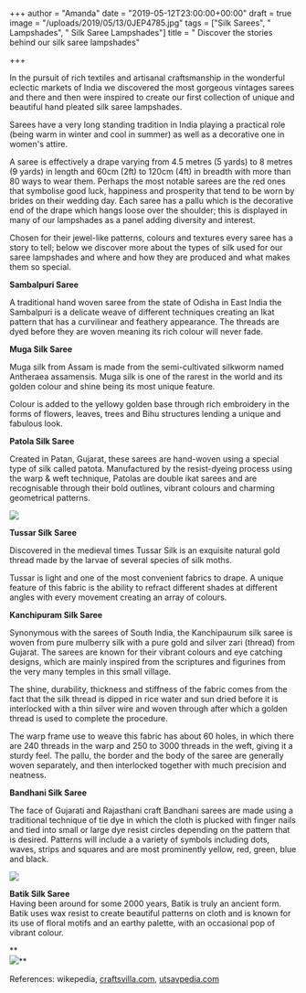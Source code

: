 +++
author = "Amanda"
date = "2019-05-12T23:00:00+00:00"
draft = true
image = "/uploads/2019/05/13/0JEP4785.jpg"
tags = ["Silk Sarees", " Lampshades", " Silk Saree Lampshades"]
title = " Discover the stories behind our silk saree lampshades"

+++

In the pursuit of rich textiles and artisanal craftsmanship in the wonderful eclectic markets of India we discovered the most gorgeous vintages sarees and there and then were inspired to create our first collection of unique and beautiful hand pleated silk saree lampshades.

Sarees have a very long standing tradition in India playing a practical role (being warm in winter and cool in summer) as well as a decorative one in women's attire.

A saree is effectively a drape varying from 4.5 metres (5 yards) to 8 metres (9 yards) in length and 60cm (2ft) to 120cm (4ft) in breadth with more than 80 ways to wear them. Perhaps the most notable sarees are the red ones that symbolise good luck, happiness and prosperity that tend to be worn by brides on their wedding day. Each saree has a pallu which is the decorative end of the drape which hangs loose over the shoulder; this is displayed in many of our lampshades as a panel adding diversity and interest.

Chosen for their jewel-like patterns, colours and textures every saree has a story to tell; below we discover more about the types of silk used for our saree lampshades and where and how they are produced and what makes them so special.

**Sambalpuri Saree**

A traditional hand woven saree from the state of Odisha in East India the Sambalpuri is a delicate weave of different techniques creating an Ikat pattern that has a curvilinear and feathery appearance. The threads are dyed before they are woven meaning its rich colour will never fade.

**Muga Silk Saree**

Muga silk from Assam is made from the semi-cultivated silkworm named Antheraea assamensis. Muga silk is one of the rarest in the world and its golden colour and shine being its most unique feature.

Colour is added to the yellowy golden base through rich embroidery in the forms of flowers, leaves, trees and Bihu structures lending a unique and fabulous look.

**Patola Silk Saree**

Created in Patan, Gujarat, these sarees are hand-woven using a special type of silk called patota. Manufactured by the resist-dyeing process using the warp & weft technique, Patolas are double ikat sarees and are recognisable through their bold outlines, vibrant colours and charming geometrical patterns.

![](/uploads/2019/05/13/IMG_2358.jpg)

**Tussar Silk Saree**

Discovered in the medieval times Tussar Silk is an exquisite natural gold thread made by the larvae of several species of silk moths.

Tussar is light and one of the most convenient fabrics to drape. A unique feature of this fabric is the ability to refract different shades at different angles with every movement creating an array of colours.

**Kanchipuram Silk Saree**

Synonymous with the sarees of South India, the Kanchipaurum silk saree is woven from pure mulberry silk with a pure gold and silver zari (thread) from Gujarat. The sarees are known for their vibrant colours and eye catching designs, which are mainly inspired from the scriptures and figurines from the very many temples in this small village.

The shine, durability, thickness and stiffness of the fabric comes from the fact that the silk thread is dipped in rice water and sun dried before it is interlocked with a thin silver wire and woven through after which a golden thread is used to complete the procedure.

The warp frame use to weave this fabric has about 60 holes, in which there are 240 threads in the warp and 250 to 3000 threads in the weft, giving it a sturdy feel. The pallu, the border and the body of the saree are generally woven separately, and then interlocked together with much precision and neatness.

**Bandhani Silk Saree**

The face of Gujarati and Rajasthani craft Bandhani sarees are made using a traditional technique of tie dye in which the cloth is plucked with finger nails and tied into small or large dye resist circles depending on the pattern that is desired. Patterns will include a a variety of symbols including dots, waves, strips and squares and are most prominently yellow, red, green, blue and black.

![](/uploads/2019/05/13/IMG_2364.jpg)

**Batik Silk Saree**  
Having been around for some 2000 years, Batik is truly an ancient form. Batik uses wax resist to create beautiful patterns on cloth and is known for its use of floral motifs and an earthy palette, with an occasional pop of vibrant colour.

**  
![](/uploads/2019/05/13/IMG_2361.jpg)**

  
References: wikepedia, [craftsvilla.com](http://craftsvilla.com/), [utsavpedia.com](http://utsavpedia.com/)